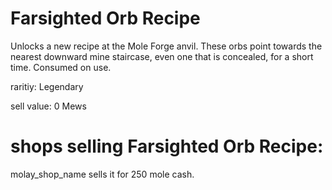 # Farsighted Orb Recipe

Unlocks a new recipe at the Mole Forge anvil. These orbs point towards the nearest downward mine staircase, even one that is concealed, for a short time. Consumed on use.

raritiy: Legendary

sell value: 0 Mews

# shops selling Farsighted Orb Recipe:

molay_shop_name sells it for 250 mole cash.